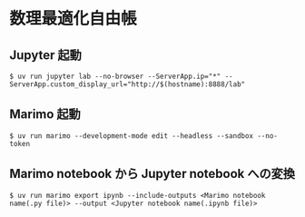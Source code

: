 # 数理最適化自由帳

## Jupyter 起動

```
$ uv run jupyter lab --no-browser --ServerApp.ip="*" --ServerApp.custom_display_url="http://$(hostname):8888/lab"
```

## Marimo 起動

```
$ uv run marimo --development-mode edit --headless --sandbox --no-token
```

## Marimo notebook から Jupyter notebook への変換

```
$ uv run marimo export ipynb --include-outputs <Marimo notebook name(.py file)> --output <Jupyter notebook name(.ipynb file)>
```
